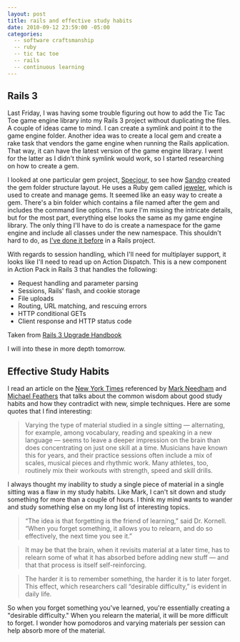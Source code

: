 ```yaml
---
layout: post
title: rails and effective study habits
date: 2010-09-12 23:59:00 -05:00
categories:
  -- software craftsmanship
  -- ruby
  -- tic tac toe
  -- rails
  -- continuous learning
---
```


## Rails 3

Last Friday, I was having some trouble figuring out how to add the Tic Tac Toe game engine library into my Rails 3 project without duplicating the files.  A couple of ideas came to mind.  I can create a symlink and point it to the game engine folder.  Another idea was to create a local gem and create a rake task that vendors the game engine when running the Rails application.  That way, it can have the latest version of the game engine library.  I went for the latter as I didn't think symlink would work, so I started researching on how to create a gem.

I looked at one particular gem project, [Specjour](http://github.com/sandro/specjour/), to see how [Sandro](http://twitter.com/sandrot) created the gem folder structure layout.  He uses a Ruby gem called [jeweler](http://github.com/technicalpickles/jeweler), which is used to create and manage gems.  It seemed like an easy way to create a gem.  There's a bin folder which contains a file named after the gem and includes the command line options.  I'm sure I'm missing the intricate details, but for the most part, everything else looks the same as my game engine library.  The only thing I'll have to do is create a namespace for the game engine and include all classes under the new namespace.  This shouldn't hard to do, as [I've done it before](http://skim.cc/2010/08/23/rails-and-refactoring/) in a Rails project.

With regards to session handling, which I'll need for multiplayer support, it looks like I'll need to read up on Action Dispatch.  This is a new component in Action Pack in Rails 3 that handles the following:

* Request handling and parameter parsing
* Sessions, Rails' flash, and cookie storage
* File uploads
* Routing, URL matching, and rescuing errors
* HTTP conditional GETs
* Client response and HTTP status code

Taken from [Rails 3 Upgrade Handbook](http://www.railsupgradehandbook.com/)

I will into these in more depth tomorrow.

## Effective Study Habits

I read an article on the [New York Times](http://nyti.ms/9qZDs7) referenced by [Mark Needham](http://www.markhneedham.com/blog/2010/09/12/learning-study-habits/) and [Michael Feathers](http://twitter.com/mfeathers/status/24215110861) that talks about the common wisdom about good study habits and how they contradict with new, simple techniques.  Here are some quotes that I find interesting:

> Varying the type of material studied in a single sitting — alternating, for example, among vocabulary, reading and speaking in a new language — seems to leave a deeper impression on the brain than does concentrating on just one skill at a time. Musicians have known this for years, and their practice sessions often include a mix of scales, musical pieces and rhythmic work. Many athletes, too, routinely mix their workouts with strength, speed and skill drills. 

I always thought my inability to study a single piece of material in a single sitting was a flaw in my study habits.  Like Mark, I can't sit down and study something for more than a couple of hours.  I think my mind wants to wander and study something else on my long list of interesting topics.

> “The idea is that forgetting is the friend of learning,” said Dr. Kornell. “When you forget something, it allows you to relearn, and do so effectively, the next time you see it.” 

> It may be that the brain, when it revisits material at a later time, has to relearn some of what it has absorbed before adding new stuff — and that that process is itself self-reinforcing. 

> The harder it is to remember something, the harder it is to later forget. This effect, which researchers call “desirable difficulty,” is evident in daily life.

So when you forget something you've learned, you're essentially creating a "desirable difficulty."  When you relearn the material, it will be more difficult to forget.  I wonder how pomodoros and varying materials per session can help absorb more of the material.
